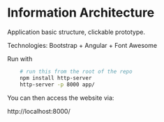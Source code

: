 # Information Architecture

Application basic structure, clickable prototype.

Technologies: Bootstrap + Angular + Font Awesome


Run with
```bash
	# run this from the root of the repo
	npm install http-server
	http-server -p 8000 app/
```

You can then access the website via:

http://localhost:8000/


# 